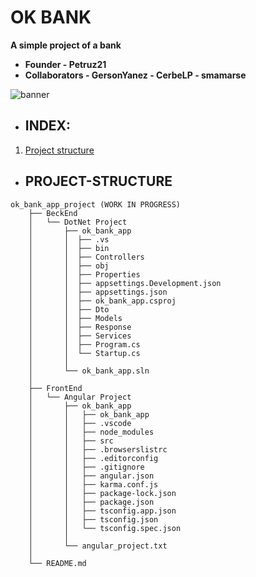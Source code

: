 # OK BANK

**A simple project of a bank**
- **Founder - Petruz21**
- **Collaborators - GersonYanez - CerbeLP - smamarse**

![banner](https://img.lovepik.com/background/20211021/large/lovepik-blue-banner-background-image_500452484.jpg)

- ## INDEX:

1. [Project structure](#project-structure)

- ## PROJECT-STRUCTURE

```
ok_bank_app_project (WORK IN PROGRESS)
    ├── BeckEnd
    │   └── DotNet Project
    │       ├── ok_bank_app
    │       │  ├── .vs
    │       │  ├── bin
    │       │  ├── Controllers
    │       │  ├── obj
    │       │  ├── Properties
    │       │  ├── appsettings.Development.json
    │       │  ├── appsettings.json
    │       │  ├── ok_bank_app.csproj
    │       │  ├── Dto
    │       │  ├── Models
    │       │  ├── Response
    │       │  ├── Services
    │       │  ├── Program.cs    
    │       │  └── Startup.cs
    │       │       
    │       └── ok_bank_app.sln
    │   
    ├── FrontEnd
    │   └── Angular Project
    │       ├── ok_bank_app
    │       │   ├── ok_bank_app
    │       │   ├── .vscode
    │       │   ├── node_modules
    │       │   ├── src
    │       │   ├── .browserslistrc
    │       │   ├── .editorconfig
    │       │   ├── .gitignore
    │       │   ├── angular.json
    │       │   ├── karma.conf.js
    │       │   ├── package-lock.json
    │       │   ├── package.json
    │       │   ├── tsconfig.app.json
    │       │   ├── tsconfig.json
    │       │   └── tsconfig.spec.json
    │       │   
    │       └── angular_project.txt
    │
    └── README.md

```
